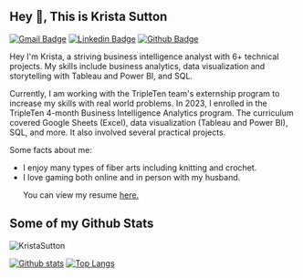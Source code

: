 ## Hey 👋, This is Krista Sutton
[![Gmail Badge](https://img.shields.io/badge/-KristaLynnSutton@gmail.com-c14438?style=flat&logo=Gmail&logoColor=white&link=mailto:KristaLynnSutton@gmail.com)](mailto:KristaLynnSutton@gmail.com) 
[![Linkedin Badge](https://img.shields.io/badge/-KristaSutton-0072b1?style=flat&logo=Linkedin&logoColor=white&link=https://www.linkedin.com/in/KristaSutton/)](https://www.linkedin.com/in/KristaSutton/) [![Github Badge](https://img.shields.io/badge/-KristaSutton-grey?style=flat&logo=github&logoColor=white&link=https://github.com/KristaSutton/)](https://www.github.com/KristaSutton/) <p align='left'>Hey I'm Krista, a striving business intelligence analyst with 6+ technical projects. My skills include business analytics, data visualization and storytelling with Tableau and Power BI, and SQL.

Currently, I am working with the TripleTen team's externship program to increase my skills with real world problems. In 2023, I enrolled in the TripleTen 4-month Business Intelligence Analytics program. The curriculum covered Google Sheets (Excel), data visualization (Tableau and Power BI), SQL, and more. It also involved several practical projects.



Some facts about me:

- I enjoy many types of fiber arts including knitting and crochet.
- I love gaming both online and in person with my husband. </p><p align='left'> You can view my resume <a href='https://drive.google.com/file/d/1QZkt7JASshxlT_Pbzmbewt66qZTk0o86/view?usp=sharing ' target=_blank><u>here</u>.</a></p>

## Some of my Github Stats
<p align=left> <img src=https://komarev.com/ghpvc/?username=KristaSutton alt=KristaSutton /> </p>

[![Github stats](https://github-readme-stats.vercel.app/api?username=KristaSutton&show_icons=true&include_all_commits=true)](https://github.com/KristaSutton/github-readme-stats)
[![Top Langs](https://github-readme-stats.vercel.app/api/top-langs/?username=KristaSutton&layout=compact)](https://github.com/KristaSutton/github-readme-stats)
